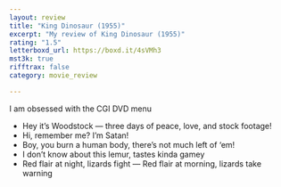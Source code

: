```yaml
---
layout: review
title: "King Dinosaur (1955)"
excerpt: "My review of King Dinosaur (1955)"
rating: "1.5"
letterboxd_url: https://boxd.it/4sVMh3
mst3k: true
rifftrax: false
category: movie_review

---
```


I am obsessed with the CGI DVD menu

* Hey it’s Woodstock — three days of peace, love, and stock footage!
* Hi, remember me? I’m Satan!
* Boy, you burn a human body, there’s not much left of ‘em!
* I don’t know about this lemur, tastes kinda gamey
* Red flair at night, lizards fight — Red flair at morning, lizards take warning